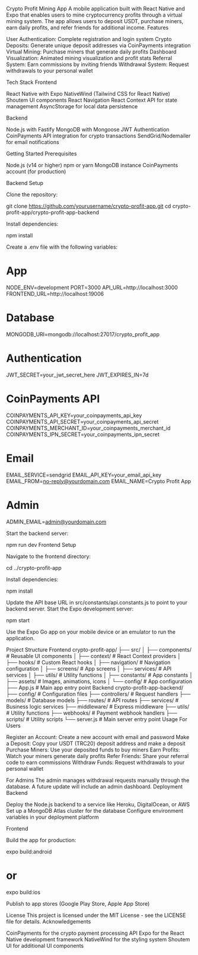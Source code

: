 Crypto Profit Mining App
A mobile application built with React Native and Expo that enables users to mine cryptocurrency profits through a virtual mining system. The app allows users to deposit USDT, purchase miners, earn daily profits, and refer friends for additional income.
Features

User Authentication: Complete registration and login system
Crypto Deposits: Generate unique deposit addresses via CoinPayments integration
Virtual Mining: Purchase miners that generate daily profits
Dashboard Visualization: Animated mining visualization and profit stats
Referral System: Earn commissions by inviting friends
Withdrawal System: Request withdrawals to your personal wallet

Tech Stack
Frontend

React Native with Expo
NativeWind (Tailwind CSS for React Native)
Shoutem UI components
React Navigation
React Context API for state management
AsyncStorage for local data persistence

Backend

Node.js with Fastify
MongoDB with Mongoose
JWT Authentication
CoinPayments API integration for crypto transactions
SendGrid/Nodemailer for email notifications

Getting Started
Prerequisites

Node.js (v14 or higher)
npm or yarn
MongoDB instance
CoinPayments account (for production)

Backend Setup

Clone the repository:

  git clone https://github.com/yourusername/crypto-profit-app.git
cd crypto-profit-app/crypto-profit-app-backend

Install dependencies:

  npm install

Create a .env file with the following variables:

 # App
NODE_ENV=development
PORT=3000
API_URL=http://localhost:3000
FRONTEND_URL=http://localhost:19006

# Database
MONGODB_URI=mongodb://localhost:27017/crypto_profit_app

# Authentication
JWT_SECRET=your_jwt_secret_here
JWT_EXPIRES_IN=7d

# CoinPayments API
COINPAYMENTS_API_KEY=your_coinpayments_api_key
COINPAYMENTS_API_SECRET=your_coinpayments_api_secret
COINPAYMENTS_MERCHANT_ID=your_coinpayments_merchant_id
COINPAYMENTS_IPN_SECRET=your_coinpayments_ipn_secret

# Email
EMAIL_SERVICE=sendgrid
EMAIL_API_KEY=your_email_api_key
EMAIL_FROM=no-reply@yourdomain.com
EMAIL_NAME=Crypto Profit App

# Admin
ADMIN_EMAIL=admin@yourdomain.com

Start the backend server:

  npm run dev
Frontend Setup

Navigate to the frontend directory:

  cd ../crypto-profit-app

Install dependencies:

 npm install

Update the API base URL in src/constants/api.constants.js to point to your backend server.
Start the Expo development server:

 npm start

Use the Expo Go app on your mobile device or an emulator to run the application.

Project Structure
Frontend
 crypto-profit-app/
├── src/
│   ├── components/     # Reusable UI components
│   ├── context/        # React Context providers
│   ├── hooks/          # Custom React hooks
│   ├── navigation/     # Navigation configuration
│   ├── screens/        # App screens
│   ├── services/       # API services
│   ├── utils/          # Utility functions
│   ├── constants/      # App constants
│   ├── assets/         # Images, animations, icons
│   └── config/         # App configuration
├── App.js              # Main app entry point
Backend
 crypto-profit-app-backend/
├── config/             # Configuration files
├── controllers/        # Request handlers
├── models/             # Database models
├── routes/             # API routes
├── services/           # Business logic services
├── middleware/         # Express middleware
├── utils/              # Utility functions
├── webhooks/           # Payment webhook handlers
├── scripts/            # Utility scripts
└── server.js           # Main server entry point
Usage
For Users

Register an Account: Create a new account with email and password
Make a Deposit: Copy your USDT (TRC20) deposit address and make a deposit
Purchase Miners: Use your deposited funds to buy miners
Earn Profits: Watch your miners generate daily profits
Refer Friends: Share your referral code to earn commissions
Withdraw Funds: Request withdrawals to your personal wallet

For Admins
The admin manages withdrawal requests manually through the database. A future update will include an admin dashboard.
Deployment
Backend

Deploy the Node.js backend to a service like Heroku, DigitalOcean, or AWS
Set up a MongoDB Atlas cluster for the database
Configure environment variables in your deployment platform

Frontend

Build the app for production:

  expo build:android
# or
expo build:ios

Publish to app stores (Google Play Store, Apple App Store)

License
This project is licensed under the MIT License - see the LICENSE file for details.
Acknowledgements

CoinPayments for the crypto payment processing API
Expo for the React Native development framework
NativeWind for the styling system
Shoutem UI for additional UI components